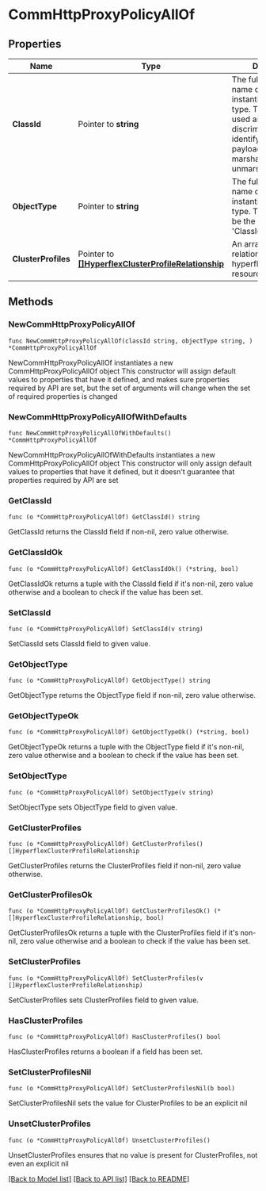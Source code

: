 # CommHttpProxyPolicyAllOf

## Properties

Name | Type | Description | Notes
------------ | ------------- | ------------- | -------------
**ClassId** | Pointer to **string** | The fully-qualified name of the instantiated, concrete type. This property is used as a discriminator to identify the type of the payload when marshaling and unmarshaling data. | [default to "comm.HttpProxyPolicy"]
**ObjectType** | Pointer to **string** | The fully-qualified name of the instantiated, concrete type. The value should be the same as the &#39;ClassId&#39; property. | [default to "comm.HttpProxyPolicy"]
**ClusterProfiles** | Pointer to [**[]HyperflexClusterProfileRelationship**](HyperflexClusterProfileRelationship.md) | An array of relationships to hyperflexClusterProfile resources. | [optional] 

## Methods

### NewCommHttpProxyPolicyAllOf

`func NewCommHttpProxyPolicyAllOf(classId string, objectType string, ) *CommHttpProxyPolicyAllOf`

NewCommHttpProxyPolicyAllOf instantiates a new CommHttpProxyPolicyAllOf object
This constructor will assign default values to properties that have it defined,
and makes sure properties required by API are set, but the set of arguments
will change when the set of required properties is changed

### NewCommHttpProxyPolicyAllOfWithDefaults

`func NewCommHttpProxyPolicyAllOfWithDefaults() *CommHttpProxyPolicyAllOf`

NewCommHttpProxyPolicyAllOfWithDefaults instantiates a new CommHttpProxyPolicyAllOf object
This constructor will only assign default values to properties that have it defined,
but it doesn't guarantee that properties required by API are set

### GetClassId

`func (o *CommHttpProxyPolicyAllOf) GetClassId() string`

GetClassId returns the ClassId field if non-nil, zero value otherwise.

### GetClassIdOk

`func (o *CommHttpProxyPolicyAllOf) GetClassIdOk() (*string, bool)`

GetClassIdOk returns a tuple with the ClassId field if it's non-nil, zero value otherwise
and a boolean to check if the value has been set.

### SetClassId

`func (o *CommHttpProxyPolicyAllOf) SetClassId(v string)`

SetClassId sets ClassId field to given value.


### GetObjectType

`func (o *CommHttpProxyPolicyAllOf) GetObjectType() string`

GetObjectType returns the ObjectType field if non-nil, zero value otherwise.

### GetObjectTypeOk

`func (o *CommHttpProxyPolicyAllOf) GetObjectTypeOk() (*string, bool)`

GetObjectTypeOk returns a tuple with the ObjectType field if it's non-nil, zero value otherwise
and a boolean to check if the value has been set.

### SetObjectType

`func (o *CommHttpProxyPolicyAllOf) SetObjectType(v string)`

SetObjectType sets ObjectType field to given value.


### GetClusterProfiles

`func (o *CommHttpProxyPolicyAllOf) GetClusterProfiles() []HyperflexClusterProfileRelationship`

GetClusterProfiles returns the ClusterProfiles field if non-nil, zero value otherwise.

### GetClusterProfilesOk

`func (o *CommHttpProxyPolicyAllOf) GetClusterProfilesOk() (*[]HyperflexClusterProfileRelationship, bool)`

GetClusterProfilesOk returns a tuple with the ClusterProfiles field if it's non-nil, zero value otherwise
and a boolean to check if the value has been set.

### SetClusterProfiles

`func (o *CommHttpProxyPolicyAllOf) SetClusterProfiles(v []HyperflexClusterProfileRelationship)`

SetClusterProfiles sets ClusterProfiles field to given value.

### HasClusterProfiles

`func (o *CommHttpProxyPolicyAllOf) HasClusterProfiles() bool`

HasClusterProfiles returns a boolean if a field has been set.

### SetClusterProfilesNil

`func (o *CommHttpProxyPolicyAllOf) SetClusterProfilesNil(b bool)`

 SetClusterProfilesNil sets the value for ClusterProfiles to be an explicit nil

### UnsetClusterProfiles
`func (o *CommHttpProxyPolicyAllOf) UnsetClusterProfiles()`

UnsetClusterProfiles ensures that no value is present for ClusterProfiles, not even an explicit nil

[[Back to Model list]](../README.md#documentation-for-models) [[Back to API list]](../README.md#documentation-for-api-endpoints) [[Back to README]](../README.md)


